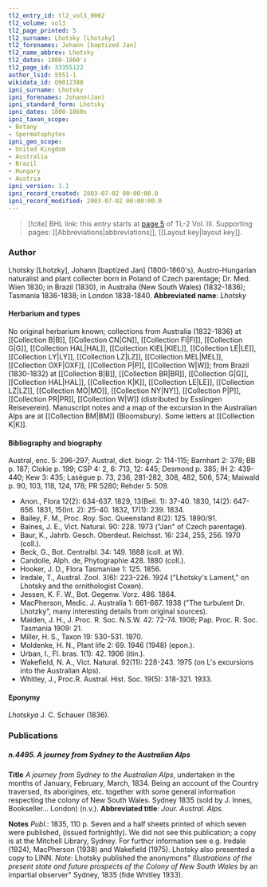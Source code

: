 ```yaml
---
tl2_entry_id: tl2_vol3_0002
tl2_volume: vol3
tl2_page_printed: 5
tl2_surname: Lhotsky [Lhotzky]
tl2_forenames: Johann [baptized Jan]
tl2_name_abbrev: Lhotsky
tl2_dates: 1800-1860's
tl2_page_id: 33355122
author_lsid: 5551-1
wikidata_id: Q9012388
ipni_surname: Lhotsky
ipni_forenames: Johann(Jan)
ipni_standard_form: Lhotsky
ipni_dates: 1800-1860s
ipni_taxon_scope: 
- Botany
- Spermatophytes
ipni_geo_scope: 
- United Kingdom
- Australia
- Brazil
- Hungary
- Austria
ipni_version: 1.1
ipni_record_created: 2003-07-02 00:00:00.0
ipni_record_modified: 2003-07-02 00:00:00.0
---
```



> [!cite] BHL link: this entry starts at [page 5](https://www.biodiversitylibrary.org/page/33355122) of TL-2 Vol. III.
> Supporting pages: [[Abbreviations|abbreviations]], [[Layout key|layout key]].

### Author

Lhotsky \[Lhotzky\], Johann \[baptized Jan\] (1800-1860's), Austro-Hungarian naturalist and plant collecter born in Poland of Czech parentage; Dr. Med. Wien 1830; in Brazil (1830), in Australia (New South Wales) (1832-1836); Tasmania 1836-1838; in London 1838-1840.
**Abbreviated name**: *Lhotsky*

#### Herbarium and types

No original herbarium known; collections from Australia (1832-1836) at [[Collection B|B]], [[Collection CN|CN]], [[Collection FI|FI]], [[Collection G|G]], [[Collection HAL|HAL]], [[Collection KIEL|KIEL]], [[Collection LE|LE]], [[Collection LY|LY]], [[Collection LZ|LZ]], [[Collection MEL|MEL]], [[Collection OXF|OXF]], [[Collection P|P]], [[Collection W|W]]; from Brazil (1830-1832) at [[Collection B|B]], [[Collection BR|BR]], [[Collection G|G]], [[Collection HAL|HAL]], [[Collection K|K]], [[Collection LE|LE]], [[Collection LZ|LZ]], [[Collection MO|MO]], [[Collection NY|NY]], [[Collection P|P]], [[Collection PR|PR]], [[Collection W|W]] (distributed by Esslingen Reiseverein). Manuscript notes and a map of the excursion in the Australian Alps are at [[Collection BM|BM]] (Bloomsbury). Some letters at [[Collection K|K]].

#### Bibliography and biography

Austral, enc. 5: 296-297; Austral, dict. biogr. 2: 114-115; Barnhart 2: 378; BB p. 187; Clokie p. 199; CSP 4: 2, 6: 713, 12: 445; Desmond p. 385; IH 2: 439-440; Kew 3: 435; Lasègue p. 73, 236, 281-282, 308, 482, 506, 574; Maiwald p. 90, 103, 118, 124, 178; PR 5280; Rehder 5: 509.
- Anon., Flora 12(2): 634-637. 1829, 13(Beil. 1): 37-40. 1830, 14(2): 647-656. 1831, 15(Int. 2): 25-40. 1832, 17(1): 239. 1834.
- Bailey, F. M., Proc. Roy. Soc. Queensland 8(2): 125. 1890/91.
- Baines, J. E., Vict. Natural. 90: 228. 1973 ("Jan" of Czech parentage).
- Baur, K., Jahrb. Gesch. Oberdeut. Reichsst. 16: 234, 255, 256. 1970 (coll.).
- Beck, G., Bot. Centralbl. 34: 149. 1888 (coll. at W).
- Candolle, Alph. de, Phytographie 428. 1880 (coll.).
- Hooker, J. D., Flora Tasmaniae 1: 125. 1856.
- Iredale, T., Austral. Zool. 3(6): 223-226. 1924 ("Lhotsky's Lament," on Lhotsky and the ornithologist Coxen).
- Jessen, K. F. W., Bot. Gegenw. Vorz. 486. 1864.
- MacPherson, Medic. J. Australia 1: 661-667. 1938 ("The turbulent Dr. Lhotzky", many interesting details from original sources).
- Maiden, J. H., J. Proc. R. Soc. N.S.W. 42: 72-74. 1908; Pap. Proc. R. Soc. Tasmania 1909: 21.
- Miller, H. S., Taxon 19: 530-531. 1970.
- Moldenke, H. N., Plant life 2: 69. 1946 (1948) (epon.).
- Urban, I., Fl. bras. 1(1): 42. 1906 (itin.).
- Wakefield, N. A., Vict. Natural. 92(11): 228-243. 1975 (on L's excursions into the Australian Alps).
- Whitley, J., Proc.R. Austral. Hist. Soc. 19(5): 318-321. 1933.

#### Eponymy

*Lhotskya* J. C. Schauer (1836).

### Publications

##### n.4495. A journey from Sydney to the Australian Alps

**Title**
*A journey from Sydney to the Australian Alps*, undertaken in the months of January, February, March, 1834. Being an account of the Country traversed, its aborigines, etc. together with some general information respecting the colony of New South Wales. Sydney 1835 (sold by J. Innes, Bookseller... London) (n.v.).
**Abbreviated title**: *Jour. Austral. Alps*.

**Notes**
*Publ*.: 1835, 110 p. Seven and a half sheets printed of which seven were published, (issued fortnightly). We did not see this publication; a copy is at the Mitchell Library, Sydney. For furthcr information see e.g. Iredale (1924), MacPherson (1938) and Wakefield (1975). Lhotsky also presented a copy to LINN.
*Note*: Lhotsky published the anonymons" *Illustrations of the present state and future prospects of the Colony of New South Wales* by an impartial observer" Sydney, 1835 (fide Whitley 1933).

